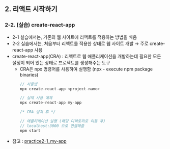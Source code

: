 ## 2. 리액트 시작하기   
### 2-2. (실습) create-react-app   
- 2-1 실습에서는, 기존의 웹 사이트에 리액트를 적용하는 방법을 배움   
- 2-2 실습에서는, 처음부터 리액트를 적용한 상태로 웹 사이트 개발 → 주로 create-react-app 사용   
- create-react-app(CRA) : 리액트로 웹 애플리케이션을 개발하는데 필요한 모든 설정이 되어 있는 상태로 프로젝트를 생성해주는 도구   
  * CRA은 npx 명령어를 사용하여 실행함 (npx - execute npm package binaries)   
    ``` javascript
    // 사용법
    npx create-react-app <project-name>

    // 실제 사용 예제
    npx create-react-app my-app

    /* CRA 설치 후 */

    // 애플리케이션 실행 (해당 디렉토리로 이동 후)
    // localhost:3000 으로 연결해줌
    npm start
    ```
- 참고 : [practice2-1_my-app](https://github.com/Son-Sumin/react-notes/tree/main/React%20JS/%EC%86%8C%ED%94%8C/2-1%20%EC%98%88%EC%A0%9C)   
<br>